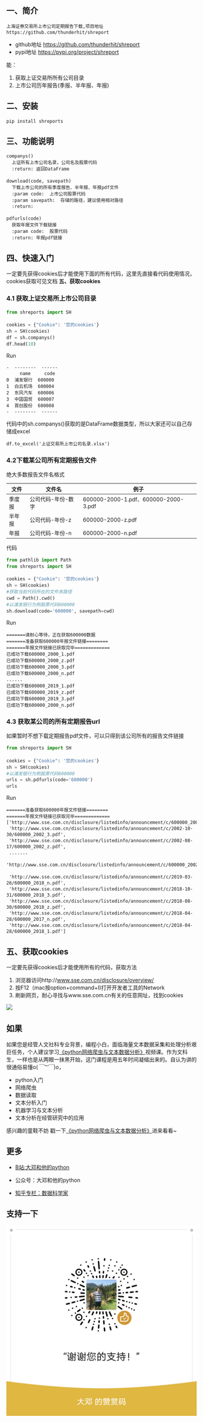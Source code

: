 ## 一、简介

```
上海证券交易所上市公司定期报告下载,项目地址 https://github.com/thunderhit/shreport
```

- github地址 https://github.com/thunderhit/shreport
-  pypi地址 https://pypi.org/project/shreport



能：

1. 获取上证交易所所有公司目录
2. 上市公司历年报告(季报、半年报、年报)

## 二、安装

```
pip install shreports
```

## 三、功能说明

```
companys()
  上证所有上市公司名录，公司名及股票代码
  :return: 返回DataFrame

download(code, savepath)
  下载上市公司的所有季度报告、半年报、年报pdf文件
  :param code:  上市公司股票代码
  :param savepath:  存储的路径，建议使用相对路径
  :return:
 
pdfurls(code)
  获取年报文件下载链接
  :param code:  股票代码
  :return: 年报pdf链接
```



## 四、快速入门

一定要先获得cookies后才能使用下面的所有代码，这里先直接看代码使用情况，cookies获取可见文档    **五、获取cookies**

### 4.1  获取上证交易所上市公司目录



```python
from shreports import SH

cookies = {"Cookie": '您的cookies'}
sh = SH(cookies)
df = sh.companys()
df.head(10)
```

Run

```
-  --------  ------
     name     code
0  浦发银行  600000
1  白云机场  600004
2  东风汽车  600006
3  中国国贸  600007
4  首创股份  600008
-  --------  ------
```

代码中的sh.companys()获取的是DataFrame数据类型，所以大家还可以自己存储成excel

```
df.to_excel('上证交易所上市公司名录.xlsx')
```



### 4.2下载某公司所有定期报告文件

绝大多数报告文件名格式

| 文件   | 文件名             | 例子                                 |
| ------ | ------------------ | ------------------------------------ |
| 季度报 | 公司代码-年份-数字 | 600000-2000-1.pdf、600000-2000-3.pdf |
| 半年报 | 公司代码-年份-z    | 600000-2000-z.pdf                    |
| 年报   | 公司代码-年份-n    | 600000-2000-n.pdf                    |

代码

```python
from pathlib import Path
from shreports import SH

cookies = {"Cookie": '您的cookies'}
sh = SH(cookies)
#获取当前代码所在的文件夹路径
cwd = Path().cwd() 
#以浦发银行为例股票代码600000
sh.download(code='600000', savepath=cwd)
```

Run

```
=======请耐心等待，正在获取600000数据
=======准备获取600000年报文件链接========
=======年报文件链接已获取完毕=============
已成功下载600000_2000_1.pdf
已成功下载600000_2000_z.pdf
已成功下载600000_2000_3.pdf
已成功下载600000_2000_n.pdf
......
已成功下载600000_2019_1.pdf
已成功下载600000_2019_z.pdf
已成功下载600000_2019_3.pdf
已成功下载600000_2000_n.pdf
```



### 4.3 获取某公司的所有定期报告url

如果暂时不想下载定期报告pdf文件，可以只得到该公司所有的报告文件链接



```python
from shreports import SH

cookies = {"Cookie": '您的cookies'}
sh = SH(cookies)
#以浦发银行为例股票代码600000
urls = sh.pdfurls(code='600000')
urls
```

Run 

```
=======准备获取600000年报文件链接========
=======年报文件链接已获取完毕=============
['http://www.sse.com.cn/disclosure/listedinfo/announcement/c/600000_2000_1.pdf',
 'http://www.sse.com.cn/disclosure/listedinfo/announcement/c/2002-10-30/600000_2002_3.pdf',
 'http://www.sse.com.cn/disclosure/listedinfo/announcement/c/2002-08-17/600000_2002_z.pdf',
 .......
 'http://www.sse.com.cn/disclosure/listedinfo/announcement/c/600000_2002_1.pdf',

 'http://www.sse.com.cn/disclosure/listedinfo/announcement/c/2019-03-26/600000_2018_n.pdf',
 'http://www.sse.com.cn/disclosure/listedinfo/announcement/c/2018-10-31/600000_2018_3.pdf',
 'http://www.sse.com.cn/disclosure/listedinfo/announcement/c/2018-08-30/600000_2018_z.pdf',
 'http://www.sse.com.cn/disclosure/listedinfo/announcement/c/2018-04-28/600000_2017_n.pdf',
 'http://www.sse.com.cn/disclosure/listedinfo/announcement/c/2018-04-28/600000_2018_1.pdf']

```



## 五、获取cookies

一定要先获得cookies后才能使用所有的代码，获取方法

1. 浏览器访问http://www.sse.com.cn/disclosure/overview/
2. 按F12（mac按option+command+I)打开开发者工具的Network
3. 刷新网页，耐心寻找与www.sse.com.cn有关的任意网址，找到cookies

![](/Users/thunderhit/Desktop/shreport/img/cookies.gif)

## 如果

如果您是经管人文社科专业背景，编程小白，面临海量文本数据采集和处理分析艰巨任务，个人建议学习[《python网络爬虫与文本数据分析》](https://ke.qq.com/course/482241?tuin=163164df)视频课。作为文科生，一样也是从两眼一抹黑开始，这门课程是用五年时间凝缩出来的。自认为讲的很通俗易懂o(*￣︶￣*)o，

- python入门
- 网络爬虫
- 数据读取
- 文本分析入门
- 机器学习与文本分析
- 文本分析在经管研究中的应用

感兴趣的童鞋不妨 戳一下[《python网络爬虫与文本数据分析》](https://ke.qq.com/course/482241?tuin=163164df)进来看看~



## 更多

- [B站:大邓和他的python](https://space.bilibili.com/122592901/channel/detail?cid=66008)

- 公众号：大邓和他的python

- [知乎专栏：数据科学家](https://zhuanlan.zhihu.com/dadeng)

      

## 支持一下

![](img/my_zanshang_qrcode.jpg)